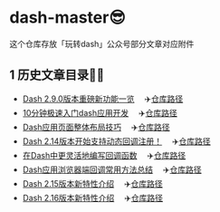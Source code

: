 # dash-master😎
这个仓库存放「玩转dash」公众号部分文章对应附件

## 1 历史文章目录👨‍💻

- [Dash 2.9.0版本重磅新功能一览](https://www.cnblogs.com/feffery/p/17227380.html) 　✈️[仓库路径](./历史文章/Dash2.9.0版本重磅新功能一览)
- [10分钟极速入门dash应用开发](https://www.cnblogs.com/feffery/p/17333077.html) 　✈️[仓库路径](./历史文章/10分钟极速入门dash应用开发)
- [Dash应用页面整体布局技巧](https://www.cnblogs.com/feffery/p/17498581.html) 　✈️[仓库路径](./历史文章/Dash应用页面整体布局技巧)
- [Dash 2.14版本开始支持动态回调注册！](https://www.cnblogs.com/feffery/p/17759046.html) 　✈️[仓库路径](./历史文章/Dash2.14版本开始支持动态回调注册！)
- [在Dash中更灵活地编写回调函数](https://www.cnblogs.com/feffery/p/17834387.html) 　✈️[仓库路径](./历史文章/在Dash中更灵活地编写回调函数)
- [Dash应用浏览器端回调常用方法总结](https://www.cnblogs.com/feffery/p/17839235.html) 　✈️[仓库路径](./历史文章/Dash应用浏览器端回调常用方法总结)
- [Dash 2.15版本新特性介绍](https://www.cnblogs.com/feffery/p/18000994) 　✈️[仓库路径](./历史文章/Dash2.15版本新特性介绍)
- [Dash 2.16版本新特性介绍](https://www.cnblogs.com/feffery/p/18058655) 　✈️[仓库路径](./历史文章/Dash2.16版本新特性介绍)